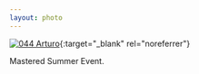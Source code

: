 ```yaml
---
layout: photo
---
```


[![044 Arturo](https://c2.staticflickr.com/6/5620/20338277185_74f1858b14_c.jpg)](https://www.flickr.com/photos/131440297@N08/20338277185/){:target="_blank" rel="noreferrer"}

Mastered Summer Event.
